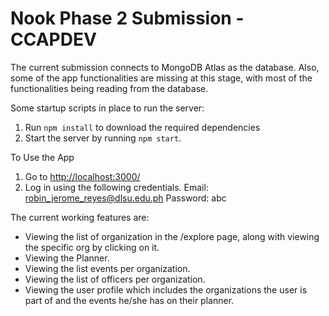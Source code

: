 # Nook Phase 2 Submission - CCAPDEV

The current submission connects to MongoDB Atlas as the database. Also, some of the app functionalities are missing at this stage, with most of the functionalities being reading from the database.

Some startup scripts in place to run the server:
1. Run `npm install` to download the required dependencies
2. Start the server by running `npm start`. 

To Use the App
1. Go to [http://localhost:3000/](http://localhost:3000/)
2.  Log in using the following credentials. 
Email: robin_jerome_reyes@dlsu.edu.ph
Password: abc

The current working features are:
* Viewing the list of organization in the /explore page, along with viewing the specific org by clicking on it.
* Viewing the Planner.
* Viewing the list events per organization.
* Viewing the list of officers per organization.
* Viewing the user profile which includes the organizations the user is part of and the events he/she has on their planner.
 

